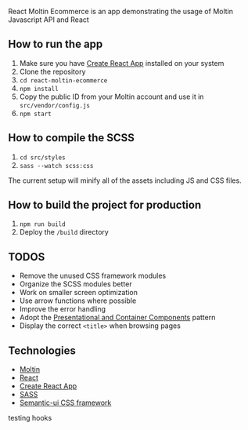 React Moltin Ecommerce is an app demonstrating the usage of Moltin Javascript API and React

## How to run the app
1. Make sure you have [Create React App](https://github.com/facebookincubator/create-react-app) installed on your system
2. Clone the repository
2. `cd react-moltin-ecommerce`
3. `npm install`
4. Copy the public ID from your Moltin account and use it in `src/vendor/config.js`
4. `npm start`

## How to compile the SCSS
1. `cd src/styles`
2. `sass --watch scss:css`

The current setup will minify all of the assets including JS and CSS files.

## How to build the project for production
1. `npm run build`
2. Deploy the `/build` directory

## TODOS
- Remove the unused CSS framework modules
- Organize the SCSS modules better
- Work on smaller screen optimization
- Use arrow functions where possible
- Improve the error handling
- Adopt the [Presentational and Container Components](https://medium.com/@dan_abramov/smart-and-dumb-components-7ca2f9a7c7d0#.cdcbjkn9v) pattern
- Display the correct `<title>` when browsing pages

## Technologies
 - [Moltin](https://www.moltin.com/)
 - [React](https://facebook.github.io/react/)
 - [Create React App](https://github.com/facebookincubator/create-react-app)
 - [SASS](http://sass-lang.com/)
 - [Semantic-ui CSS framework](http://semantic-ui.com/)


testing hooks
